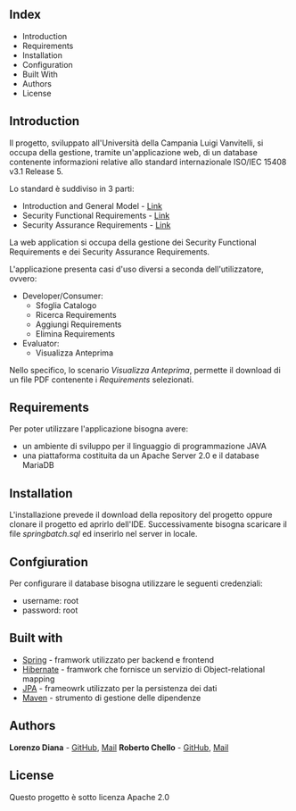 Index
---------------------

 * Introduction
 * Requirements
 * Installation
 * Configuration
 * Built With
 * Authors
 * License


Introduction
------------

Il progetto, sviluppato all'Università della Campania Luigi Vanvitelli, si occupa della gestione,
 tramite un'applicazione web, 
di un database contenente informazioni relative allo
 standard internazionale ISO/IEC 15408 v3.1 Release 5.
 
Lo standard è suddiviso in 3 parti:
- Introduction and General Model - [Link](https://www.commoncriteriaportal.org/files/ccfiles/CCPART1V3.1R5.pdf)
- Security Functional Requirements - [Link](https://www.commoncriteriaportal.org/files/ccfiles/CCPART2V3.1R5.pdf)
- Security Assurance Requirements - [Link](https://www.commoncriteriaportal.org/files/ccfiles/CCPART3V3.1R5.pdf)

La web application si occupa della gestione dei Security Functional Requirements e dei Security
 Assurance Requirements.
 
L'applicazione presenta casi d'uso diversi a seconda dell'utilizzatore, ovvero:
- Developer/Consumer:
  - Sfoglia Catalogo
  - Ricerca Requirements
  - Aggiungi Requirements
  - Elimina Requirements
- Evaluator:
  - Visualizza Anteprima

Nello specifico, lo scenario _Visualizza Anteprima_, permette il download di un file PDF contenente
i _Requirements_ selezionati.



Requirements
------------

Per poter utilizzare l'applicazione bisogna avere:
- un ambiente di sviluppo per il linguaggio di programmazione JAVA
- una piattaforma costituita da un Apache Server 2.0 e il database MariaDB 



Installation
------------

L'installazione prevede il download della repository del progetto oppure 
clonare il progetto ed aprirlo dell'IDE.
Successivamente bisogna scaricare il file _springbatch.sql_ ed inserirlo 
nel server in locale.

Confgiuration
------------
 
 Per configurare il database bisogna utilizzare le seguenti credenziali:
 - username: root
 - password: root
 
Built with
----------

* [Spring](https://spring.io) - framwork utilizzato per backend e frontend
* [Hibernate](https://hibernate.org) - framwork che fornisce un servizio di Object-relational mapping
* [JPA](https://spring.io/projects/spring-data-jpa) - frameowrk utilizzato per la persistenza dei dati
* [Maven](https://maven.apache.org/) - strumento di gestione delle dipendenze

Authors
-------

**Lorenzo Diana** - [GitHub](https://github.com/Fiorenzo92), [Mail](mailto:lorenzo.diana92@gmail.com?subject=[GitHub]%20CommonCriteriaWebApplication)
**Roberto Chello** - [GitHub](https://github.com/robertochello), [Mail](mailto:robertochello@gmail.com?subject=[GitHub]%20CommonCriteriaWebApplication)
                                                            


License
-------

Questo progetto è sotto licenza Apache 2.0